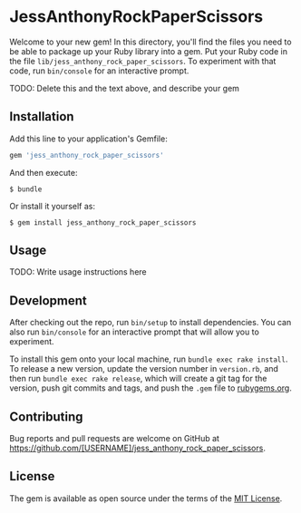 # JessAnthonyRockPaperScissors

Welcome to your new gem! In this directory, you'll find the files you need to be able to package up your Ruby library into a gem. Put your Ruby code in the file `lib/jess_anthony_rock_paper_scissors`. To experiment with that code, run `bin/console` for an interactive prompt.

TODO: Delete this and the text above, and describe your gem

## Installation

Add this line to your application's Gemfile:

```ruby
gem 'jess_anthony_rock_paper_scissors'
```

And then execute:

    $ bundle

Or install it yourself as:

    $ gem install jess_anthony_rock_paper_scissors

## Usage

TODO: Write usage instructions here

## Development

After checking out the repo, run `bin/setup` to install dependencies. You can also run `bin/console` for an interactive prompt that will allow you to experiment.

To install this gem onto your local machine, run `bundle exec rake install`. To release a new version, update the version number in `version.rb`, and then run `bundle exec rake release`, which will create a git tag for the version, push git commits and tags, and push the `.gem` file to [rubygems.org](https://rubygems.org).

## Contributing

Bug reports and pull requests are welcome on GitHub at https://github.com/[USERNAME]/jess_anthony_rock_paper_scissors.


## License

The gem is available as open source under the terms of the [MIT License](http://opensource.org/licenses/MIT).

